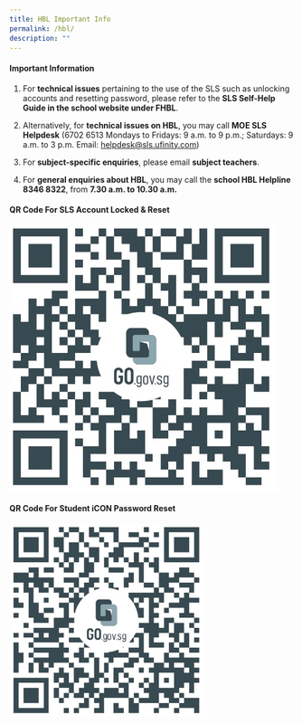 ```yaml
---
title: HBL Important Info
permalink: /hbl/
description: ""
---
```

#### **Important Information**

1. For **technical issues** pertaining to the use of the SLS such as unlocking accounts and resetting password, please refer to the **SLS Self-Help Guide in the school website under FHBL**.

2. Alternatively, for **technical issues on HBL**, you may call **MOE SLS Helpdesk** (6702 6513 Mondays to Fridays: 9 a.m. to 9 p.m.; Saturdays: 9 a.m. to 3 p.m. Email: [helpdesk@sls.ufinity.com](helpdesk@sls.ufinity.com))

3. For **subject-specific enquiries**, please email **subject teachers**.

4. For **general enquiries about HBL**, you may call the **school HBL Helpline 8346 8322**, from **7.30 a.m. to 10.30 a.m.**

#### **QR Code For SLS Account Locked &amp; Reset**

![](/images/SLS%20Account%20Reset%20Link.jpg)

#### **QR Code For Student iCON Password Reset**

![](/images/Stud%20iCON%20Account%20Reset%20Link.jpg)